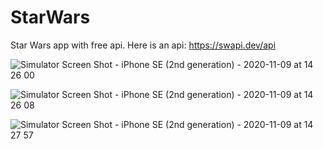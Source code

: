 # StarWars
Star Wars app with free api. Here is an api: https://swapi.dev/api

![Simulator Screen Shot - iPhone SE (2nd generation) - 2020-11-09 at 14 26 00](https://user-images.githubusercontent.com/74178243/98523582-e5752d80-2297-11eb-8942-78d652564750.png)

![Simulator Screen Shot - iPhone SE (2nd generation) - 2020-11-09 at 14 26 08](https://user-images.githubusercontent.com/74178243/98523691-03429280-2298-11eb-96b2-38e3a5a4d99f.png)

![Simulator Screen Shot - iPhone SE (2nd generation) - 2020-11-09 at 14 27 57](https://user-images.githubusercontent.com/74178243/98523738-1190ae80-2298-11eb-9186-49a6cad46b90.png)
